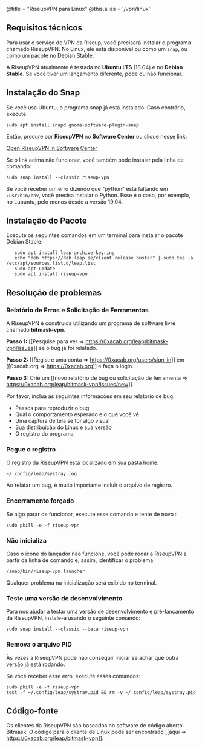 @title = "RiseupVPN para Linux"
@this.alias = '/vpn/linux'

## Requisitos técnicos

Para usar o serviço de VPN da Riseup, você precisará instalar o programa chamado RiseupVPN. No Linux, ele está disponível ou como um `snap`, ou como um pacote no Debian Stable.

A RiseupVPN atualmente é testada no **Ubuntu LTS** (18.04) e no **Debian Stable**. Se você tiver um lançamento diferente, pode ou não funcionar.

## Instalação do Snap

Se você usa Ubuntu, o programa snap já está instalado. Caso contrário, execute:

```
sudo apt install snapd gnome-software-plugin-snap
```

Então, procure por **RiseupVPN** no **Software Center** ou clique nesse link:

<a class="btn btn-default btn-lg" href="snap://riseup-vpn">
  <i class="fa fa-reply-all"></i>
  Open RiseupVPN in Software Center
</a>

Se o link acima não funcionar, você também pode instalar pela linha de comando:

```
sudo snap install --classic riseup-vpn
```
Se você receber um erro dizendo que "python" está faltando em `/usr/bin/env`, você precisa instalar o Python. Esse é o caso, por exemplo, no Lubuntu, pelo menos desde a versão 19.04.

## Instalação do Pacote

Execute os seguintes comandos em um terminal para instalar o pacote Debian Stable:

       sudo apt install leap-archive-keyring
       echo "deb https://deb.leap.se/client release buster" | sudo tee -a /etc/apt/sources.list.d/leap.list
       sudo apt update
       sudo apt install riseup-vpn

## Resolução de problemas

### Relatório de Erros e Solicitação de Ferramentas

A RiseupVPN é construída utilizando um programa de software livre chamado <b>bitmask-vpn</b>.

**Passo 1:** [[Pesquise para ver => https://0xacab.org/leap/bitmask-vpn/issues]] se o bug já foi relatado.

**Passo 2:** [[Registre uma conta => https://0xacab.org/users/sign_in]] em [[0xacab.org => https://0xacab.org]] e faça o login.

**Passo 3:** Crie um [[novo relatório de bug ou solicitação de ferramenta => https://0xacab.org/leap/bitmask-vpn/issues/new]].

Por favor, inclua as seguintes informações em seu relatório de bug:

* Passos para reproduzir o bug
* Qual o comportamento esperado e o que você vê
* Uma captura de tela se for algo visual
* Sua distribuição do Linux e sua versão
* O registro do programa

### Pegue o registro

O registro da RiseupVPN está localizado em sua pasta home:

```
~/.config/leap/systray.log
```

Ao relatar um bug, é muito importante incluir o arquivo de registro.

### Encerramento forçado

Se algo parar de funcionar, execute esse comando e tente de novo    :

```
sudo pkill -e -f riseup-vpn
```

### Não inicializa

Caso o ícone do lançador não funcione, você pode rodar a RiseupVPN a partir da linha de comando e, assim, identificar o problema:

```
/snap/bin/riseup-vpn.launcher
```

Qualquer problema na inicialização será exibido no terminal.

### Teste uma versão de desenvolvimento

Para nos ajudar a testar uma versão de desenvolvimento e pré-lançamento da RiseupVPN, instale-a usando o seguinte comando:

```
sudo snap install --classic --beta riseup-vpn
```

### Remova o arquivo PID

Às vezes a RiseupVPN pode não conseguir iniciar se achar que outra versão já está rodando.

Se você receber esse erro, execute esses comandos:

```
sudo pkill -e -f riseup-vpn
test -f ~/.config/leap/systray.pid && rm -v ~/.config/leap/systray.pid
```

## Código-fonte
Os clientes da RiseupVPN são baseados no software de código aberto Bitmask. O código para o cliente de Linux pode ser encontrado [[aqui => https://0xacab.org/leap/bitmask-vpn]].
